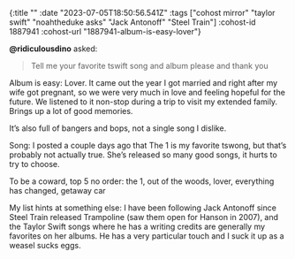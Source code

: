 {:title ""
 :date "2023-07-05T18:50:56.541Z"
 :tags ["cohost mirror" "taylor swift" "noahtheduke asks" "Jack Antonoff" "Steel Train"]
 :cohost-id 1887941
 :cohost-url "1887941-album-is-easy-lover"}

**@ridiculousdino** asked:
> Tell me your favorite tswift song and album please and thank you

Album is easy: Lover. It came out the year I got married and right after my wife got pregnant, so we were very much in love and feeling hopeful for the future. We listened to it non-stop during a trip to visit my extended family. Brings up a lot of good memories.

It’s also full of bangers and bops, not a single song I dislike.

Song: I posted a couple days ago that The 1 is my favorite tswong, but that’s probably not actually true. She’s released so many good songs, it hurts to try to choose.

To be a coward, top 5 no order: the 1, out of the woods, lover, everything has changed, getaway car

My list hints at something else: I have been following Jack Antonoff since Steel Train released Trampoline (saw them open for Hanson in 2007), and the Taylor Swift songs where he has a writing credits are generally my favorites on her albums. He has a very particular touch and I suck it up as a weasel sucks eggs.